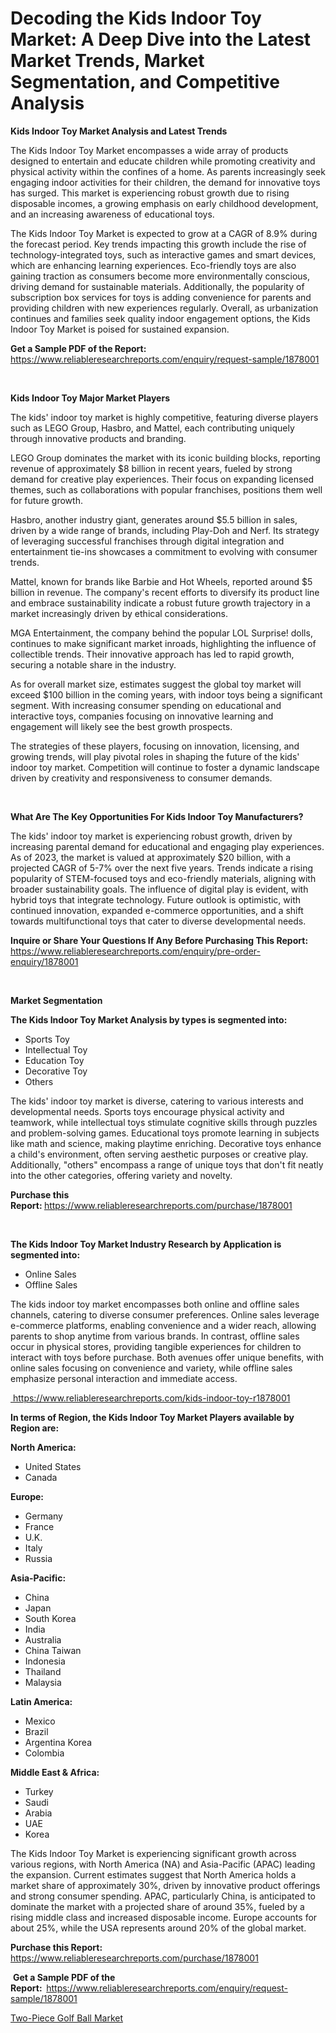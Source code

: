 <p><h1>Decoding the Kids Indoor Toy Market: A Deep Dive into the Latest Market Trends, Market Segmentation, and Competitive Analysis</h1></p><p><strong>Kids Indoor Toy Market Analysis and Latest Trends</strong></p>
<p><p>The Kids Indoor Toy Market encompasses a wide array of products designed to entertain and educate children while promoting creativity and physical activity within the confines of a home. As parents increasingly seek engaging indoor activities for their children, the demand for innovative toys has surged. This market is experiencing robust growth due to rising disposable incomes, a growing emphasis on early childhood development, and an increasing awareness of educational toys.</p><p>The Kids Indoor Toy Market is expected to grow at a CAGR of 8.9% during the forecast period. Key trends impacting this growth include the rise of technology-integrated toys, such as interactive games and smart devices, which are enhancing learning experiences. Eco-friendly toys are also gaining traction as consumers become more environmentally conscious, driving demand for sustainable materials. Additionally, the popularity of subscription box services for toys is adding convenience for parents and providing children with new experiences regularly. Overall, as urbanization continues and families seek quality indoor engagement options, the Kids Indoor Toy Market is poised for sustained expansion.</p></p>
<p><strong>Get a Sample PDF of the Report:&nbsp;</strong> <a href="https://www.reliableresearchreports.com/enquiry/request-sample/1878001?utm_campaign=2098&utm_medium=2&utm_source=Github&utm_content=ia&utm_term=10022025&utm_id=kids-indoor-toy">https://www.reliableresearchreports.com/enquiry/request-sample/1878001</a></p>
<p>&nbsp;</p>
<p><strong>Kids Indoor Toy Major Market Players</strong></p>
<p><p>The kids' indoor toy market is highly competitive, featuring diverse players such as LEGO Group, Hasbro, and Mattel, each contributing uniquely through innovative products and branding.</p><p>LEGO Group dominates the market with its iconic building blocks, reporting revenue of approximately $8 billion in recent years, fueled by strong demand for creative play experiences. Their focus on expanding licensed themes, such as collaborations with popular franchises, positions them well for future growth.</p><p>Hasbro, another industry giant, generates around $5.5 billion in sales, driven by a wide range of brands, including Play-Doh and Nerf. Its strategy of leveraging successful franchises through digital integration and entertainment tie-ins showcases a commitment to evolving with consumer trends.</p><p>Mattel, known for brands like Barbie and Hot Wheels, reported around $5 billion in revenue. The company's recent efforts to diversify its product line and embrace sustainability indicate a robust future growth trajectory in a market increasingly driven by ethical considerations.</p><p>MGA Entertainment, the company behind the popular LOL Surprise! dolls, continues to make significant market inroads, highlighting the influence of collectible trends. Their innovative approach has led to rapid growth, securing a notable share in the industry.</p><p>As for overall market size, estimates suggest the global toy market will exceed $100 billion in the coming years, with indoor toys being a significant segment. With increasing consumer spending on educational and interactive toys, companies focusing on innovative learning and engagement will likely see the best growth prospects. </p><p>The strategies of these players, focusing on innovation, licensing, and growing trends, will play pivotal roles in shaping the future of the kids' indoor toy market. Competition will continue to foster a dynamic landscape driven by creativity and responsiveness to consumer demands.</p></p>
<p>&nbsp;</p>
<p><strong>What Are The Key Opportunities For Kids Indoor Toy Manufacturers?</strong></p>
<p><p>The kids' indoor toy market is experiencing robust growth, driven by increasing parental demand for educational and engaging play experiences. As of 2023, the market is valued at approximately $20 billion, with a projected CAGR of 5-7% over the next five years. Trends indicate a rising popularity of STEM-focused toys and eco-friendly materials, aligning with broader sustainability goals. The influence of digital play is evident, with hybrid toys that integrate technology. Future outlook is optimistic, with continued innovation, expanded e-commerce opportunities, and a shift towards multifunctional toys that cater to diverse developmental needs.</p></p>
<p><strong>Inquire or Share Your Questions If Any Before Purchasing This Report:</strong> <a href="https://www.reliableresearchreports.com/enquiry/pre-order-enquiry/1878001?utm_campaign=2098&utm_medium=2&utm_source=Github&utm_content=ia&utm_term=10022025&utm_id=kids-indoor-toy">https://www.reliableresearchreports.com/enquiry/pre-order-enquiry/1878001</a></p>
<p>&nbsp;</p>
<p><strong>Market Segmentation</strong></p>
<p><strong>The Kids Indoor Toy Market Analysis by types is segmented into:</strong></p>
<p><ul><li>Sports Toy</li><li>Intellectual Toy</li><li>Education Toy</li><li>Decorative Toy</li><li>Others</li></ul></p>
<p><p>The kids' indoor toy market is diverse, catering to various interests and developmental needs. Sports toys encourage physical activity and teamwork, while intellectual toys stimulate cognitive skills through puzzles and problem-solving games. Educational toys promote learning in subjects like math and science, making playtime enriching. Decorative toys enhance a child's environment, often serving aesthetic purposes or creative play. Additionally, "others" encompass a range of unique toys that don't fit neatly into the other categories, offering variety and novelty.</p></p>
<p><strong>Purchase this Report:&nbsp;</strong><a href="https://www.reliableresearchreports.com/purchase/1878001?utm_campaign=2098&utm_medium=2&utm_source=Github&utm_content=ia&utm_term=10022025&utm_id=kids-indoor-toy">https://www.reliableresearchreports.com/purchase/1878001</a></p>
<p>&nbsp;</p>
<p><strong>The Kids Indoor Toy Market Industry Research by Application is segmented into:</strong></p>
<p><ul><li>Online Sales</li><li>Offline Sales</li></ul></p>
<p><p>The kids indoor toy market encompasses both online and offline sales channels, catering to diverse consumer preferences. Online sales leverage e-commerce platforms, enabling convenience and a wider reach, allowing parents to shop anytime from various brands. In contrast, offline sales occur in physical stores, providing tangible experiences for children to interact with toys before purchase. Both avenues offer unique benefits, with online sales focusing on convenience and variety, while offline sales emphasize personal interaction and immediate access.</p></p>
<p><a href="https://www.reliableresearchreports.com/kids-indoor-toy-r1878001?utm_campaign=2098&utm_medium=2&utm_source=Github&utm_content=ia&utm_term=10022025&utm_id=kids-indoor-toy">&nbsp;https://www.reliableresearchreports.com/kids-indoor-toy-r1878001</a></p>
<p><strong>In terms of Region, the Kids Indoor Toy Market Players available by Region are:</strong></p>
<p>
    <p> <strong> North America: </strong>
        <ul>
            <li>United States</li>
            <li>Canada</li>
        </ul>
        </p> 
    <p> <strong> Europe: </strong>
        <ul>
            <li>Germany</li>
            <li>France</li>
            <li>U.K.</li>
            <li>Italy</li>
            <li>Russia</li>
        </ul>
        </p> 
    <p> <strong> Asia-Pacific: </strong>
        <ul>
            <li>China</li>
            <li>Japan</li>
            <li>South Korea</li>
            <li>India</li>
            <li>Australia</li>
            <li>China Taiwan</li>
            <li>Indonesia</li>
            <li>Thailand</li>
            <li>Malaysia</li>
        </ul>
        </p> 
    <p> <strong> Latin America: </strong>
        <ul>
            <li>Mexico</li>
            <li>Brazil</li>
            <li>Argentina Korea</li>
            <li>Colombia</li>
        </ul>
        </p> 
    <p> <strong> Middle East & Africa: </strong>
        <ul>
            <li>Turkey</li>
            <li>Saudi</li>
            <li>Arabia</li>
            <li>UAE</li>
            <li>Korea</li>
        </ul>
    </p>
    </p>
<p><p>The Kids Indoor Toy Market is experiencing significant growth across various regions, with North America (NA) and Asia-Pacific (APAC) leading the expansion. Current estimates suggest that North America holds a market share of approximately 30%, driven by innovative product offerings and strong consumer spending. APAC, particularly China, is anticipated to dominate the market with a projected share of around 35%, fueled by a rising middle class and increased disposable income. Europe accounts for about 25%, while the USA represents around 20% of the global market.</p></p>
<p><strong>Purchase this Report: </strong><a href="https://www.reliableresearchreports.com/purchase/1878001?utm_campaign=2098&utm_medium=2&utm_source=Github&utm_content=ia&utm_term=10022025&utm_id=kids-indoor-toy">https://www.reliableresearchreports.com/purchase/1878001</a></p>
<p>&nbsp;<strong>Get a Sample PDF of the Report:&nbsp;&nbsp;</strong><a href="https://www.reliableresearchreports.com/enquiry/request-sample/1878001?utm_campaign=2098&utm_medium=2&utm_source=Github&utm_content=ia&utm_term=10022025&utm_id=kids-indoor-toy">https://www.reliableresearchreports.com/enquiry/request-sample/1878001</a></p>
<p><strong></strong></p>
<p><p><a href="https://github.com/bmorecock/Market-Research-Report-List-6/blob/main/two-piece-golf-ball-market.md?utm_campaign=2098&utm_medium=2&utm_source=Github&utm_content=ia&utm_term=10022025&utm_id=kids-indoor-toy">Two-Piece Golf Ball Market</a></p></p>